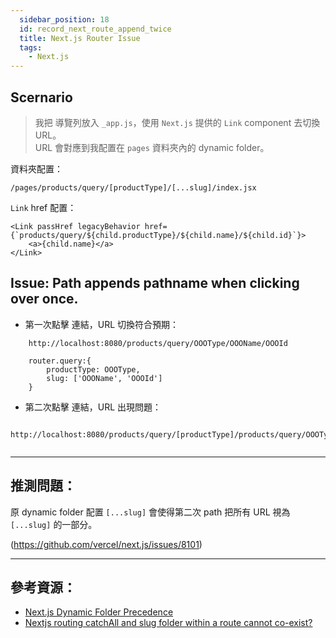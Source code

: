 ```yaml
---
  sidebar_position: 18
  id: record_next_route_append_twice
  title: Next.js Router Issue
  tags:
    - Next.js
---
```


## Scernario
> 我把 導覽列放入 `_app.js`，使用 `Next.js` 提供的 `Link` component 去切換 URL。<br/>
> URL 會對應到我配置在 `pages` 資料夾內的 dynamic folder。

資料夾配置：

```
/pages/products/query/[productType]/[...slug]/index.jsx
```

`Link` href 配置：
```
<Link passHref legacyBehavior href={`products/query/${child.productType}/${child.name}/${child.id}`}>
    <a>{child.name}</a>
</Link>
```


## Issue: Path appends pathname when clicking over once.
- 第一次點擊 連結，URL 切換符合預期：

```
    http://localhost:8080/products/query/OOOType/OOOName/OOOId

    router.query:{
        productType: OOOType,
        slug: ['OOOName', 'OOOId']
    }
```
    

- 第二次點擊 連結，URL 出現問題：

```
    http://localhost:8080/products/query/[productType]/products/query/OOOType/OOOName/OOOId


```
---
## 推測問題：
原 dynamic folder 配置 `[...slug]` 會使得第二次 path 把所有 URL 視為 `[...slug]` 的一部分。 

(https://github.com/vercel/next.js/issues/8101)

---
## 參考資源：
- [Next.js Dynamic Folder Precedence](https://nextjs.org/docs/routing/dynamic-routes#caveats)
- [Nextjs routing catchAll and slug folder within a route cannot co-exist?](https://stackoverflow.com/questions/73932576/nextjs-routing-catchall-and-slug-folder-within-a-route-cannot-co-exist)
